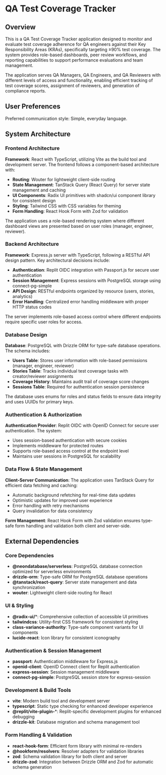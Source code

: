 # QA Test Coverage Tracker

## Overview

This is a QA Test Coverage Tracker application designed to monitor and evaluate test coverage adherence for QA engineers against their Key Responsibility Areas (KRAs), specifically targeting ≥90% test coverage. The system provides role-based dashboards, peer review workflows, and reporting capabilities to support performance evaluations and team management.

The application serves QA Managers, QA Engineers, and QA Reviewers with different levels of access and functionality, enabling efficient tracking of test coverage scores, assignment of reviewers, and generation of compliance reports.

## User Preferences

Preferred communication style: Simple, everyday language.

## System Architecture

### Frontend Architecture

**Framework**: React with TypeScript, utilizing Vite as the build tool and development server. The frontend follows a component-based architecture with:

- **Routing**: Wouter for lightweight client-side routing
- **State Management**: TanStack Query (React Query) for server state management and caching
- **UI Components**: Radix UI primitives with shadcn/ui component library for consistent design
- **Styling**: Tailwind CSS with CSS variables for theming
- **Form Handling**: React Hook Form with Zod for validation

The application uses a role-based rendering system where different dashboard views are presented based on user roles (manager, engineer, reviewer).

### Backend Architecture

**Framework**: Express.js server with TypeScript, following a RESTful API design pattern. Key architectural decisions include:

- **Authentication**: Replit OIDC integration with Passport.js for secure user authentication
- **Session Management**: Express sessions with PostgreSQL storage using connect-pg-simple
- **API Design**: RESTful endpoints organized by resource (users, stories, analytics)
- **Error Handling**: Centralized error handling middleware with proper HTTP status codes

The server implements role-based access control where different endpoints require specific user roles for access.

### Database Design

**Database**: PostgreSQL with Drizzle ORM for type-safe database operations. The schema includes:

- **Users Table**: Stores user information with role-based permissions (manager, engineer, reviewer)
- **Stories Table**: Tracks individual test coverage tasks with creator/reviewer assignments
- **Coverage History**: Maintains audit trail of coverage score changes
- **Sessions Table**: Required for authentication session persistence

The database uses enums for roles and status fields to ensure data integrity and uses UUIDs for primary keys.

### Authentication & Authorization

**Authentication Provider**: Replit OIDC with OpenID Connect for secure user authentication. The system:

- Uses session-based authentication with secure cookies
- Implements middleware for protected routes
- Supports role-based access control at the endpoint level
- Maintains user sessions in PostgreSQL for scalability

### Data Flow & State Management

**Client-Server Communication**: The application uses TanStack Query for efficient data fetching and caching:

- Automatic background refetching for real-time data updates
- Optimistic updates for improved user experience
- Error handling with retry mechanisms
- Query invalidation for data consistency

**Form Management**: React Hook Form with Zod validation ensures type-safe form handling and validation both client and server-side.

## External Dependencies

### Core Dependencies

- **@neondatabase/serverless**: PostgreSQL database connection optimized for serverless environments
- **drizzle-orm**: Type-safe ORM for PostgreSQL database operations
- **@tanstack/react-query**: Server state management and data synchronization
- **wouter**: Lightweight client-side routing for React

### UI & Styling

- **@radix-ui/***: Comprehensive collection of accessible UI primitives
- **tailwindcss**: Utility-first CSS framework for consistent styling
- **class-variance-authority**: Type-safe component variants for UI components
- **lucide-react**: Icon library for consistent iconography

### Authentication & Session Management

- **passport**: Authentication middleware for Express.js
- **openid-client**: OpenID Connect client for Replit authentication
- **express-session**: Session management middleware
- **connect-pg-simple**: PostgreSQL session store for express-session

### Development & Build Tools

- **vite**: Modern build tool and development server
- **typescript**: Static type checking for enhanced developer experience
- **@replit/vite-plugin-***: Replit-specific development plugins for enhanced debugging
- **drizzle-kit**: Database migration and schema management tool

### Form Handling & Validation

- **react-hook-form**: Efficient form library with minimal re-renders
- **@hookform/resolvers**: Resolver adapters for validation libraries
- **zod**: Schema validation library for both client and server
- **drizzle-zod**: Integration between Drizzle ORM and Zod for automatic schema generation